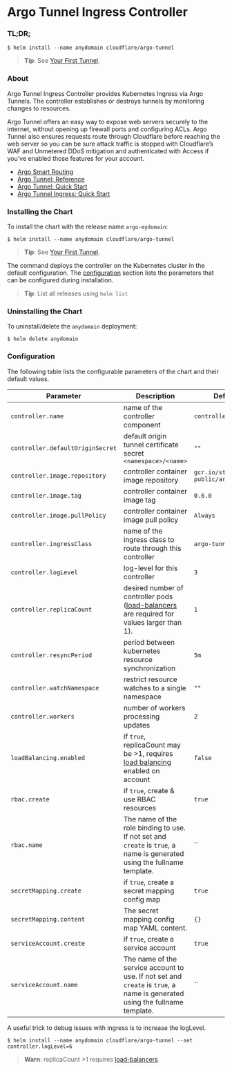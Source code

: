 # Argo Tunnel Ingress Controller

### TL;DR;
```console
$ helm install --name anydomain cloudflare/argo-tunnel
```
> **Tip**: See [Your First Tunnel][guide-first-tunnel].

### About
Argo Tunnel Ingress Controller provides Kubernetes Ingress via Argo Tunnels.
The controller establishes or destroys tunnels by monitoring changes to resources.

Argo Tunnel offers an easy way to expose web servers securely to the internet,
without opening up firewall ports and configuring ACLs. Argo Tunnel also ensures
requests route through Cloudflare before reaching the web server so you can be 
sure attack traffic is stopped with Cloudflare’s WAF and Unmetered DDoS mitigation
and authenticated with Access if you’ve enabled those features for your account.

- [Argo Smart Routing][argo-smart-routing]
- [Argo Tunnel: Reference][argo-tunnel-reference]
- [Argo Tunnel: Quick Start][argo-tunnel-quick-start]
- [Argo Tunnel Ingress: Quick Start][argo-tunnel-ingress-quick-start]

### Installing the Chart
To install the chart with the release name `argo-mydomain`:
```console
$ helm install --name anydomain cloudflare/argo-tunnel
```
> **Tip**: See [Your First Tunnel][guide-first-tunnel].

The command deploys the controller on the Kubernetes cluster in the default configuration.
The [configuration](#configuration) section lists the parameters that can be configured
during installation.

> **Tip**: List all releases using `helm list`

### Uninstalling the Chart
To uninstall/delete the `anydomain` deployment:
```console
$ helm delete anydomain
```

### Configuration
The following table lists the configurable parameters of the chart and their default values.

Parameter | Description | Default
--- | --- | ---
`controller.name` | name of the controller component | `controller`
`controller.defaultOriginSecret` | default origin tunnel certificate secret `<namespace>/<name>` | `""`
`controller.image.repository` | controller container image repository | `gcr.io/stackpoint-public/argot`
`controller.image.tag` | controller container image tag | `0.6.0`
`controller.image.pullPolicy` | controller container image pull policy | `Always`
`controller.ingressClass` | name of the ingress class to route through this controller | `argo-tunnel`
`controller.logLevel` | log-level for this controller | `3`
`controller.replicaCount` | desired number of controller pods ([load-balancers][argo-tunnel-load-balancing] are required for values larger than 1). | `1`
`controller.resyncPeriod` | period between kubernetes resource synchronization | `5m`
`controller.watchNamespace` | restrict resource watches to a single namespace | `""`
`controller.workers` | number of workers processing updates | `2`
`loadBalancing.enabled` | if `true`, replicaCount may be >1, requires [load balancing][argo-tunnel-load-balancing] enabled on account | `false`
`rbac.create` | if `true`, create & use RBAC resources | `true`
`rbac.name` | The name of the role binding to use. If not set and `create` is `true`, a name is generated using the fullname template. | ``
`secretMapping.create` | if `true`, create a secret mapping config map | `true`
`secretMapping.content` | The secret mapping config map YAML content. | `{}`
`serviceAccount.create` | if `true`, create a service account | `true`
`serviceAccount.name` | The name of the service account to use. If not set and `create` is `true`, a name is generated using the fullname template. | ``

A useful trick to debug issues with ingress is to increase the logLevel.
```console
$ helm install --name anydomain cloudflare/argo-tunnel --set controller.logLevel=6
```

> **Warn**: replicaCount >1 requires [load-balancers][argo-tunnel-load-balancing]

[argo-smart-routing]: https://www.cloudflare.com/products/argo-smart-routing/
[argo-tunnel-load-balancing]: https://developers.cloudflare.com/argo-tunnel/reference/load-balancing/
[argo-tunnel-reference]: https://developers.cloudflare.com/argo-tunnel/reference/
[argo-tunnel-quick-start]: https://developers.cloudflare.com/argo-tunnel/quickstart/
[argo-tunnel-ingress-quick-start]: https://github.com/cloudflare/cloudflare-ingress-controller/
[guide-first-tunnel]: https://github.com/cloudflare/cloudflare-ingress-controller/blob/master/docs/guide_first_tunnel.md
